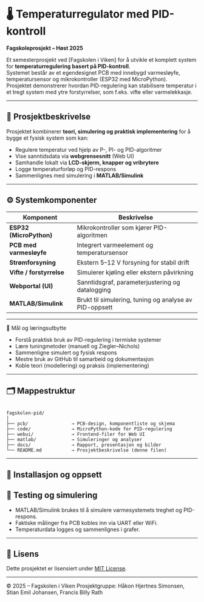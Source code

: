 # 🌡️ Temperaturregulator med PID-kontroll
**Fagskoleprosjekt – Høst 2025**

Et semesterprosjekt ved [Fagskolen i Viken] for å utvikle et komplett system for **temperaturregulering basert på PID-kontroll**.  
Systemet består av et egendesignet PCB med innebygd varmesløyfe, temperatursensor og mikrokontroller (ESP32 med MicroPython).  
Prosjektet demonstrerer hvordan PID-regulering kan stabilisere temperatur i et tregt system med ytre forstyrrelser, som f.eks. vifte eller varmelekkasje.

---

## 🧠 Prosjektbeskrivelse

Prosjektet kombinerer **teori, simulering og praktisk implementering** for å bygge et fysisk system som kan:
- Regulere temperatur ved hjelp av P-, PI- og PID-algoritmer  
- Vise sanntidsdata via **webgrensesnitt** (Web UI)  
- Samhandle lokalt via **LCD-skjerm, knapper og vribrytere**  
- Logge temperaturforløp og PID-respons  
- Sammenlignes med simulering i **MATLAB/Simulink**

---

## ⚙️ Systemkomponenter

| Komponent | Beskrivelse |
|------------|-------------|
| **ESP32 (MicroPython)** | Mikrokontroller som kjører PID-algoritmen |
| **PCB med varmesløyfe** | Integrert varmeelement og temperatursensor |
| **Strømforsyning** | Ekstern 5–12 V forsyning for stabil drift |
| **Vifte / forstyrrelse** | Simulerer kjøling eller ekstern påvirkning |
| **Webportal (UI)** | Sanntidsgraf, parameterjustering og datalogging |
| **MATLAB/Simulink** | Brukt til simulering, tuning og analyse av PID-oppsett |

---

🧩 Mål og læringsutbytte

- Forstå praktisk bruk av PID-regulering i termiske systemer  
- Lære tuningmetoder (manuell og Ziegler–Nichols)  
- Sammenligne simulert og fysisk respons  
- Mestre bruk av GitHub til samarbeid og dokumentasjon  
- Koble teori (modellering) og praksis (implementering)

---

## 🗂️ Mappestruktur

```

fagskolen-pid/
│
├── pcb/                → PCB-design, komponentliste og skjema
├── code/               → MicroPython-kode for PID-regulering
├── webui/              → Frontend-filer for Web UI
├── matlab/             → Simuleringer og analyser
├── docs/               → Rapport, presentasjon og bilder
└── README.md           → Prosjektbeskrivelse (denne filen)

````

---

## 🧰 Installasjon og oppsett



## 🧪 Testing og simulering

* MATLAB/Simulink brukes til å simulere varmesystemets treghet og PID-respons.
* Faktiske målinger fra PCB kobles inn via UART eller WiFi.
* Temperaturdata logges og sammenlignes i grafer.

---

## 📜 Lisens

Dette prosjektet er lisensiert under [MIT License](LICENSE).

---

© 2025 – Fagskolen i Viken
Prosjektgruppe: Håkon Hjertnes Simonsen, Stian Emil Johansen, Francis Billy Rath
